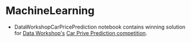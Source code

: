 # MachineLearning

* DataWorkshopCarPricePrediction notebook contains winning solution for [Data Workshop's](http://dataworkshop.eu/) [Car Prive Prediction competition](https://www.kaggle.com/c/carprice).